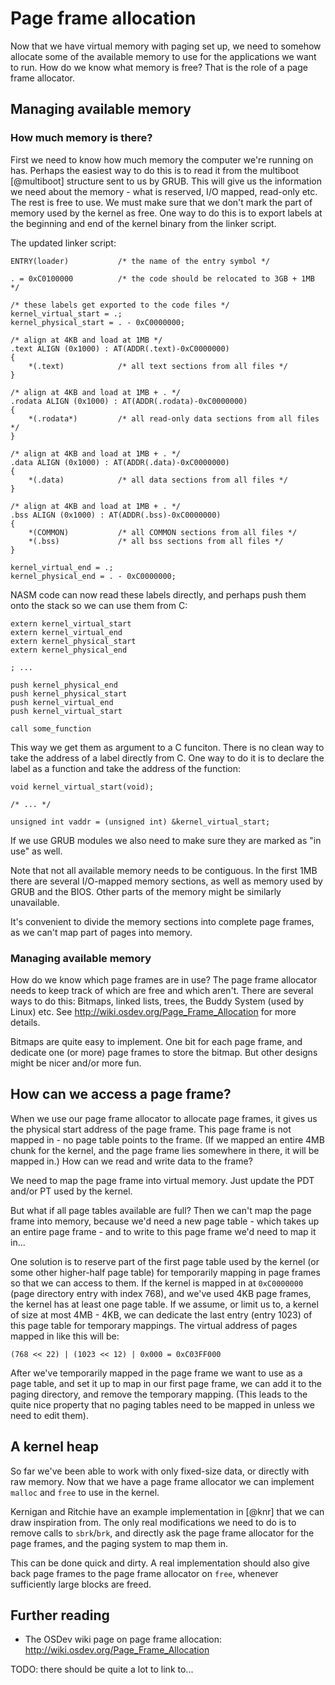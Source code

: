 # Page frame allocation

Now that we have virtual memory with paging set up, we need to somehow allocate
some of the available memory to use for the applications we want to run. How do
we know what memory is free? That is the role of a page frame allocator.

## Managing available memory

### How much memory is there?

First we need to know how much memory the computer we're running on has.
Perhaps the easiest way to do this is to read it from the multiboot [@multiboot]
structure sent to us by GRUB. This will give us the information we need about
the memory - what is reserved, I/O mapped, read-only etc. The rest is free to
use. We must make sure that we don't mark the part of memory used by the kernel
as free. One way to do this is to export labels at the beginning and end of the
kernel binary from the linker script.

The updated linker script:

    ENTRY(loader)           /* the name of the entry symbol */

    . = 0xC0100000          /* the code should be relocated to 3GB + 1MB */

    /* these labels get exported to the code files */
    kernel_virtual_start = .;
    kernel_physical_start = . - 0xC0000000;

    /* align at 4KB and load at 1MB */
    .text ALIGN (0x1000) : AT(ADDR(.text)-0xC0000000)
    {
        *(.text)            /* all text sections from all files */
    }

    /* align at 4KB and load at 1MB + . */
    .rodata ALIGN (0x1000) : AT(ADDR(.rodata)-0xC0000000)
    {
        *(.rodata*)         /* all read-only data sections from all files */
    }

    /* align at 4KB and load at 1MB + . */
    .data ALIGN (0x1000) : AT(ADDR(.data)-0xC0000000)
    {
        *(.data)            /* all data sections from all files */
    }

    /* align at 4KB and load at 1MB + . */
    .bss ALIGN (0x1000) : AT(ADDR(.bss)-0xC0000000)
    {
        *(COMMON)           /* all COMMON sections from all files */
        *(.bss)             /* all bss sections from all files */
    }

    kernel_virtual_end = .;
    kernel_physical_end = . - 0xC0000000;

NASM code can now read these labels directly, and perhaps push them onto the
stack so we can use them from C:

~~~ {.nasm}
extern kernel_virtual_start
extern kernel_virtual_end
extern kernel_physical_start
extern kernel_physical_end

; ...

push kernel_physical_end
push kernel_physical_start
push kernel_virtual_end
push kernel_virtual_start

call some_function
~~~

This way we get them as argument to a C funciton. There is no clean way to take
the address of a label directly from C. One way to do it is to declare the
label as a function and take the address of the function:

~~~ {.c}
void kernel_virtual_start(void);

/* ... */

unsigned int vaddr = (unsigned int) &kernel_virtual_start;
~~~

If we use GRUB modules we also need to make sure they are marked as "in use" as
well.

Note that not all available memory needs to be contiguous. In the first 1MB
there are several I/O-mapped memory sections, as well as memory used by GRUB
and the BIOS. Other parts of the memory might be similarly unavailable.

It's convenient to divide the memory sections into complete page frames, as we
can't map part of pages into memory.

### Managing available memory

How do we know which page frames are in use? The page frame allocator needs to
keep track of which are free and which aren't. There are several ways to do
this: Bitmaps, linked lists, trees, the Buddy System (used by Linux) etc. See
<http://wiki.osdev.org/Page_Frame_Allocation> for more details.

Bitmaps are quite easy to implement. One bit for each page frame, and dedicate
one (or more) page frames to store the bitmap. But other designs might be
nicer and/or more fun.

## How can we access a page frame?

When we use our page frame allocator to allocate page frames, it gives us the
physical start address of the page frame. This page frame is not mapped in - no
page table points to the frame. (If we mapped an entire 4MB chunk for the
kernel, and the page frame lies somewhere in there, it will be mapped in.) How
can we read and write data to the frame?

We need to map the page frame into virtual memory. Just update the PDT and/or
PT used by the kernel.

But what if all page tables available are full? Then we can't map the page
frame into memory, because we'd need a new page table - which takes up an
entire page frame - and to write to this page frame we'd need to map it in...

One solution is to reserve part of the first page table used by the kernel (or
some other higher-half page table) for temporarily mapping in page frames so
that we can access to them. If the kernel is mapped in at `0xC0000000` (page
directory entry with index 768), and we've used 4KB page frames, the kernel
has at least one page table. If we assume, or limit us to, a kernel of size
at most 4MB - 4KB, we can dedicate the last entry (entry 1023) of this page
table for temporary mappings. The virtual address of pages mapped in like this
will be:

    (768 << 22) | (1023 << 12) | 0x000 = 0xC03FF000

After we've temporarily mapped in the page frame we want to use as a page
table, and set it up to map in our first page frame, we can add it to the
paging directory, and remove the temporary mapping. (This leads to the quite
nice property that no paging tables need to be mapped in unless we need to
edit them).

## A kernel heap

So far we've been able to work with only fixed-size data, or directly with raw
memory. Now that we have a page frame allocator we can implement `malloc` and
`free` to use in the kernel.

Kernigan and Ritchie have an example implementation in [@knr] that we can draw
inspiration from. The only real modifications we need to do is to remove calls
to `sbrk`/`brk`, and directly ask the page frame allocator for the page frames,
and the paging system to map them in.

This can be done quick and dirty. A real implementation should also give back
page frames to the page frame allocator on `free`, whenever sufficiently large
blocks are freed.

## Further reading

- The OSDev wiki page on page frame allocation:
  <http://wiki.osdev.org/Page_Frame_Allocation>

TODO: there should be quite a lot to link to...
